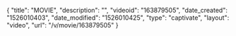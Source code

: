 {
    "title": "MOVIE",
    "description": "",
    "videoid": "163879505",
    "date_created": "1526010403",
    "date_modified": "1526010425",
    "type": "captivate",
    "layout": "video",
    "url": "\/v\/movie\/163879505"
}